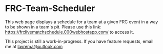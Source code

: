 # FRC-Team-Scheduler
This web page displays a schedule for a team at a given FRC event in a way to be shown in a team's pit.
Please use this link:  https://frclivematchschedule.000webhostapp.com/ to access it.

This project is still a work-in-progress. If you have feature requests, email me at lavrema@outlook.com
